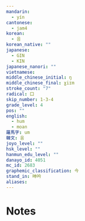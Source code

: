 ```yaml
---
mandarin:
  - yín
cantonese:
  - jam4
korean:
  - 음
korean_native: ""
japanese:
  - GIN
  - KIN
japanese_nanori: ""
vietnamese:
middle_chinese_initial: ŋ
middle_chinese_final: ɣiɪm
stroke_count: "7"
radical: 口
skip_number: 1-3-4
grade_level: 4
pos: ""
english:
  - hum
  - moan
羅馬字: um
韓文: 움
joyo_level: ""
hsk_level: ""
hanmun_edu_level: ""
danayo_id: 4051
mc_id: 2683
graphemic_classification: 今
stand_in: 呻吟
aliases:
---
```


# Notes
